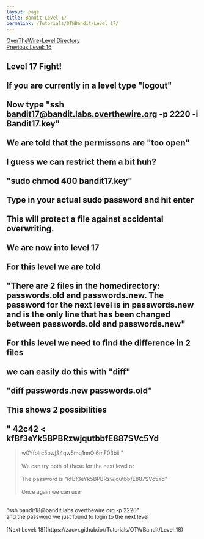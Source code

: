 ```yaml
---
layout: page
title: Bandit Level 17
permalink: /Tutorials/OTWBandit/Level_17/
---
```

[OverTheWire-Level Directory](https://zacvr.github.io/Tutorials/OTWBandit/)
<br/>
[Previous Level: 16](https://zacvr.github.io//Tutorials/OTWBandit/Level_16)
<br/>

Level 17 Fight!
<br/><br/>
If you are currently in a level type "logout"
<br/><br/>
Now type "ssh bandit17@bandit.labs.overthewire.org -p 2220 -i Bandit17.key"
<br/><br/>
We are told that the permissons are "too open"
<br/><br/>
I guess we can restrict them a bit huh?
<br/><br/>
"sudo chmod 400 bandit17.key"
<br/><br/>
Type in your actual sudo password and hit enter
<br/><br/>
This will protect a file against accidental overwriting.
<br/><br/>
We are now into level 17
<br/><br/>
For this level we are told
<br/><br/>
"There are 2 files in the homedirectory: passwords.old and passwords.new. The password for the next level is in passwords.new and is the only line that has been changed between passwords.old and passwords.new"
<br/><br/>
For this level we need to find the difference in 2 files
<br/><br/>
we can easily do this with "diff"
<br/><br/>
"diff passwords.new passwords.old"
<br/><br/>
This shows 2 possibilities
<br/><br/>
"
42c42
< kfBf3eYk5BPBRzwjqutbbfE887SVc5Yd
--
> w0Yfolrc5bwjS4qw5mq1nnQi6mF03bii
"
<br/><br/>
We can try both of these for the next level or
<br/><br/>
The password is "kfBf3eYk5BPBRzwjqutbbfE887SVc5Yd"
<br/><br/>
Once again we can use
<br/>
"ssh bandit18@bandit.labs.overthewire.org -p 2220"
<br/>
and the password we just found to login to the next level
<br/><br/>
[Next Level: 18](https://zacvr.github.io//Tutorials/OTWBandit/Level_18)
